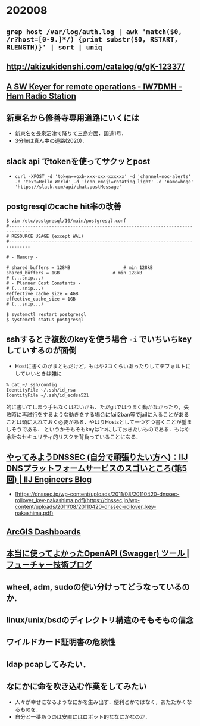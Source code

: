 # 202008

## `grep host /var/log/auth.log | awk 'match($0, /r?host=[0-9.]*/) {print substr($0, RSTART, RLENGTH)}' | sort | uniq`

## http://akizukidenshi.com/catalog/g/gK-12337/

## [A SW Keyer for remote operations - IW7DMH - Ham Radio Station](https://iw7dmh.jimdofree.com/utilities-for-remote-operations/sw-keyer-for-remote-operations/)

## 新東名から修善寺専用道路にいくには
- 新東名を長泉沼津で降りて三島方面．国道1号．
- 3分岐は真ん中の道路(2020)．

## slack api でtokenを使ってサクッとpost
- `curl -XPOST -d 'token=xoxb-xxx-xxx-xxxxxx' -d 'channel=noc-alerts' -d 'text=Hello World' -d 'icon_emoji=rotating_light' -d 'name=hoge' 'https://slack.com/api/chat.postMessage'`

## postgresqlのcache hit率の改善
```
$ vim /etc/postgresql/10/main/postgresql.conf
#------------------------------------------------------------------------------
# RESOURCE USAGE (except WAL)
#------------------------------------------------------------------------------

# - Memory -

# shared_buffers = 128MB                    # min 128kB
shared_buffers = 1GB                    # min 128kB
# (...snip...)
# - Planner Cost Constants -
# (...snip...)
#effective_cache_size = 4GB
effective_cache_size = 1GB
# (...snip...)

$ systemctl restart postgresql
$ systemctl status postgresql
```

## sshするとき複数のkeyを使う場合 `-i` でいちいちkeyしていするのが面倒
- Hostに書くのがまともだけど，もはや2コくらいあったりしてデフォルトにしていいときは雑に
```
% cat ~/.ssh/config
IdentityFile ~/.ssh/id_rsa
IdentityFile ~/.ssh/id_ecdsa521
```
的に書いてしまう手もなくはないかも．ただgitではうまく動かなかったり，失敗時に再試行をするような動きをする場合にfail2ban等でjailに入ることがあることは頭に入れておく必要がある．やはりHostsとして一つずつ書くことが望ましそうである．
というかそもそもkeyは1つにしておきたいものである．もはや余計なセキュリティ的リスクを背負っていることになる．

## [やってみようDNSSEC (自分で頑張りたい方へ)：IIJ DNSプラットフォームサービスのスゴいところ(第5回) | IIJ Engineers Blog](https://eng-blog.iij.ad.jp/archives/5739)
  - [https://dnssec.jp/wp-content/uploads/2011/08/20110420-dnssec-rollover_key-nakashima.pdf](https://dnssec.jp/wp-content/uploads/2011/08/20110420-dnssec-rollover_key-nakashima.pdf)

## [ArcGIS Dashboards](https://gisanddata.maps.arcgis.com/apps/opsdashboard/index.html#/bda7594740fd40299423467b48e9ecf6)

## [本当に使ってよかったOpenAPI (Swagger) ツール | フューチャー技術ブログ](https://future-architect.github.io/articles/20191008/)

## wheel, adm, sudoの使い分けってどうなっているのか．

## linux/unix/bsdのディレクトリ構造のそもそもの信念

## ワイルドカード証明書の危険性

## ldap pcapしてみたい．

## なにかに命を吹き込む作業をしてみたい
- 人々が幸せになるようなにかを生み出す．便利とかではなく，あたたかくなるものを．
- 自分と一番あうのは安直にはロボット的ななにかなのか．